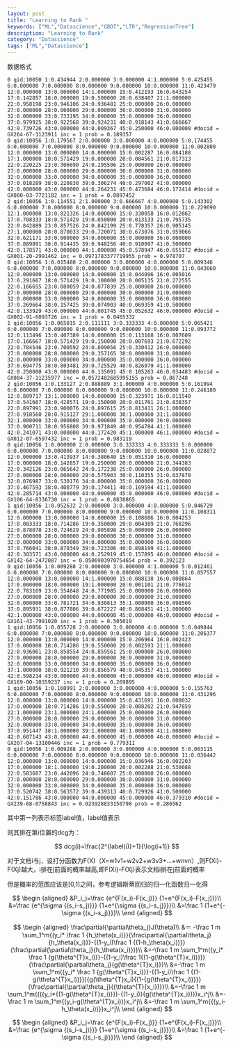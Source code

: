 ```yaml
---
layout: post
title: "Learning to Rank "
keywords: ["ML","Datascience","GBDT","LTR","RegressionTree"]
description: "Learning to Rank"
category: "Datascience"
tags: ["ML","Datascience"]
---
```


数据格式

```
0 qid:10050 1:0.434944 2:0.000000 3:0.000000 4:1.000000 5:0.425455 6:0.000000 7:0.000000 8:0.000000 9:0.000000 10:0.000000 11:0.423479 12:0.000000 13:0.000000 14:1.000000 15:0.412193 16:0.643254 17:0.142857 18:0.000000 19:0.500000 20:0.638407 21:1.000000 22:0.958198 23:0.946106 24:0.936481 25:0.000000 26:0.000000 27:0.000000 28:0.000000 29:0.000000 30:0.000000 31:0.000000 32:0.000000 33:0.733195 34:0.000000 35:0.000000 36:0.000000 37:0.979925 38:0.922568 39:0.924231 40:0.918143 41:0.666667 42:0.739726 43:0.000000 44:0.009367 45:0.250000 46:0.000000 #docid = GX264-67-3123911 inc = 1 prob = 0.189357
0 qid:10056 1:0.179567 2:0.000000 3:0.000000 4:0.000000 5:0.174455 6:0.000000 7:0.000000 8:0.000000 9:0.000000 10:0.000000 11:0.002800 12:0.000000 13:0.000000 14:0.000000 15:0.002287 16:0.084188 17:1.000000 18:0.571429 19:0.000000 20:0.084561 21:0.017313 22:0.220225 23:0.306690 24:0.295506 25:0.000000 26:0.000000 27:0.000000 28:0.000000 29:0.000000 30:0.000000 31:0.000000 32:0.000000 33:0.000000 34:0.000000 35:0.000000 36:0.000000 37:0.018289 38:0.220830 39:0.306274 40:0.297002 41:0.000000 42:0.000000 43:0.000000 44:0.264231 45:0.473684 46:0.172414 #docid = GX000-03-7721182 inc = 1 prob = 0.0897452
2 qid:10056 1:0.114551 2:1.000000 3:0.666667 4:0.000000 5:0.143302 6:0.000000 7:0.000000 8:0.000000 9:0.000000 10:0.000000 11:0.229690 12:1.000000 13:0.821326 14:0.000000 15:0.330058 16:0.012862 17:0.708333 18:0.571429 19:0.050000 20:0.013133 21:0.795735 22:0.842889 23:0.857526 24:0.842199 25:0.778357 26:0.905145 27:1.000000 28:0.870033 29:0.720071 30:0.673076 31:0.959066 32:0.621171 33:0.000000 34:0.000000 35:0.000000 36:0.000000 37:0.889891 38:0.914435 39:0.948256 40:0.910097 41:0.500000 42:0.178571 43:0.000000 44:1.000000 45:0.578947 46:0.655172 #docid = GX001-20-2991462 inc = 0.0971783377719955 prob = 0.978707
0 qid:10056 1:0.015480 2:0.000000 3:0.000000 4:0.000000 5:0.009346 6:0.000000 7:0.000000 8:0.000000 9:0.000000 10:0.000000 11:0.043660 12:0.000000 13:0.000000 14:0.000000 15:0.044096 16:0.005016 17:0.291667 18:0.571429 19:0.100000 20:0.005135 21:0.272555 22:0.166655 23:0.080059 24:0.077839 25:0.000000 26:0.000000 27:0.000000 28:0.000000 29:0.000000 30:0.000000 31:0.000000 32:0.000000 33:0.000000 34:0.000000 35:0.000000 36:0.000000 37:0.269664 38:0.157425 39:0.074903 40:0.069359 41:0.500000 42:0.133929 43:0.000000 44:0.001745 45:0.052632 46:0.000000 #docid = GX002-91-6093726 inc = 1 prob = 0.0465332
1 qid:10056 1:0.065015 2:0.111111 3:0.333333 4:0.000000 5:0.065421 6:0.000000 7:0.000000 8:0.000000 9:0.000000 10:0.000000 11:0.093772 12:0.113496 13:0.407389 14:0.000000 15:0.113168 16:0.007609 17:0.166667 18:0.571429 19:0.150000 20:0.007693 21:0.672292 22:0.784546 23:0.700592 24:0.809056 25:0.330412 26:0.000000 27:0.000000 28:0.000000 29:0.357165 30:0.000000 31:0.000000 32:0.000000 33:0.000000 34:0.000000 35:0.000000 36:0.000000 37:0.694775 38:0.803481 39:0.725529 40:0.826979 41:1.000000 42:0.250000 43:0.000000 44:0.135091 45:0.105263 46:0.034483 #docid = GX004-37-11235977 inc = 0.0572482685995155 prob = 0.867248
2 qid:10056 1:0.133127 2:0.888889 3:1.000000 4:0.000000 5:0.161994 6:0.000000 7:0.000000 8:0.000000 9:0.000000 10:0.000000 11:0.246180 12:0.809717 13:1.000000 14:0.000000 15:0.323971 16:0.011540 17:0.541667 18:0.428571 19:0.150000 20:0.011761 21:0.838357 22:0.897991 23:0.900076 24:0.897615 25:0.813411 26:1.000000 27:0.918560 28:0.915127 29:1.000000 30:1.000000 31:1.000000 32:1.000000 33:0.000000 34:0.000000 35:0.000000 36:0.000000 37:0.900711 38:0.956808 39:0.971849 40:0.954784 41:1.000000 42:0.241071 43:0.000000 44:0.172420 45:1.000000 46:1.000000 #docid = GX012-07-6597432 inc = 1 prob = 0.983119
0 qid:10056 1:0.000000 2:0.000000 3:0.333333 4:0.333333 5:0.000000 6:0.000000 7:0.000000 8:0.000000 9:0.000000 10:0.000000 11:0.028872 12:0.000000 13:0.413937 14:0.380640 15:0.051310 16:0.000000 17:0.000000 18:0.142857 19:0.250000 20:0.000000 21:0.344383 22:0.342126 23:0.065642 24:0.172238 25:0.000000 26:0.000000 27:0.000000 28:0.000000 29:0.575903 30:0.110355 31:0.037870 32:0.076987 33:0.530176 34:0.000000 35:0.000000 36:0.000000 37:0.467593 38:0.408779 39:0.174411 40:0.169594 41:1.000000 42:0.285714 43:0.000000 44:0.000000 45:0.000000 46:0.000000 #docid = GX106-64-0336730 inc = 1 prob = 0.0830865
1 qid:10056 1:0.052632 2:0.000000 3:0.000000 4:0.000000 5:0.046729 6:0.000000 7:0.000000 8:0.000000 9:0.000000 10:0.000000 11:0.108311 12:0.000000 13:0.000000 14:0.000000 15:0.108686 16:0.004253 17:0.083333 18:0.714286 19:0.350000 20:0.004389 21:0.768296 22:0.878078 23:0.724629 24:0.905898 25:0.000000 26:0.000000 27:0.000000 28:0.000000 29:0.000000 30:0.000000 31:0.000000 32:0.000000 33:0.000000 34:0.000000 35:0.000000 36:0.000000 37:0.766041 38:0.870349 39:0.723306 40:0.898199 41:1.000000 42:0.303571 43:0.000000 44:0.252919 45:0.157895 46:0.000000 #docid = GX142-64-2472087 inc = 0.0506903970754654 prob = 0.392123
0 qid:10056 1:0.009288 2:0.000000 3:0.000000 4:1.000000 5:0.012461 6:0.000000 7:0.000000 8:0.000000 9:0.000000 10:0.000000 11:0.057557 12:0.000000 13:0.000000 14:1.000000 15:0.088138 16:0.000864 17:0.000000 18:0.000000 19:1.000000 20:0.001101 21:0.776012 22:0.783169 23:0.554848 24:0.771985 25:0.000000 26:0.000000 27:0.000000 28:0.000000 29:0.000000 30:0.000000 31:0.000000 32:0.000000 33:0.781721 34:0.930813 35:1.000000 36:0.898506 37:0.895931 38:0.877806 39:0.672227 40:0.808451 41:1.000000 42:1.000000 43:0.000000 44:0.000000 45:0.000000 46:0.000000 #docid = GX161-43-7991020 inc = 1 prob = 0.505019
1 qid:10056 1:0.055728 2:0.000000 3:0.000000 4:0.000000 5:0.049844 6:0.000000 7:0.000000 8:0.000000 9:0.000000 10:0.000000 11:0.206377 12:0.000000 13:0.000000 14:0.000000 15:0.206964 16:0.002423 17:0.000000 18:0.714286 19:0.550000 20:0.002593 21:1.000000 22:0.936061 23:0.858554 24:0.859561 25:0.000000 26:0.000000 27:0.000000 28:0.000000 29:0.000000 30:0.000000 31:0.000000 32:0.000000 33:0.000000 34:0.000000 35:0.000000 36:0.000000 37:1.000000 38:0.921210 39:0.856579 40:0.845357 41:1.000000 42:0.598214 43:0.000000 44:0.000000 45:0.000000 46:0.000000 #docid = GX169-00-10359237 inc = 1 prob = 0.269895
1 qid:10056 1:0.160991 2:0.000000 3:0.000000 4:0.000000 5:0.155763 6:0.000000 7:0.000000 8:0.000000 9:0.000000 10:0.000000 11:0.431296 12:0.000000 13:0.000000 14:0.000000 15:0.431691 16:0.008032 17:0.000000 18:0.714286 19:0.550000 20:0.008202 21:0.947859 22:1.000000 23:1.000000 24:1.000000 25:0.000000 26:0.000000 27:0.000000 28:0.000000 29:0.000000 30:0.000000 31:0.000000 32:0.000000 33:0.000000 34:0.000000 35:0.000000 36:0.000000 37:0.951447 38:1.000000 39:1.000000 40:1.000000 41:1.000000 42:0.607143 43:0.000000 44:0.000000 45:0.000000 46:0.000000 #docid = GX207-04-13100446 inc = 1 prob = 0.779311
0 qid:10056 1:0.009288 2:0.000000 3:0.000000 4:0.000000 5:0.003115 6:0.000000 7:0.000000 8:0.000000 9:0.000000 10:0.000000 11:0.036442 12:0.000000 13:0.000000 14:0.000000 15:0.036946 16:0.002203 17:0.000000 18:1.000000 19:0.200000 20:0.002288 21:0.530088 22:0.583607 23:0.442096 24:0.748607 25:0.000000 26:0.000000 27:0.000000 28:0.000000 29:0.000000 30:0.000000 31:0.000000 32:0.000000 33:0.000000 34:0.000000 35:0.000000 36:0.000000 37:0.520742 38:0.563572 39:0.439313 40:0.729926 41:0.500000 42:0.151786 43:0.000000 44:0.000000 45:0.000000 46:0.379310 #docid = GX239-68-0758843 inc = 0.023928833150798 prob = 0.286562
```

其中第一列表示标签label值，label值表示

则其排在第i位置的dcg为：

$$
dcg(i)=\frac{2^{label(i)}+1}{\log(i+1)}
$$


对于文档i与j，设打分函数为F(X)（X=w1v1+w2v2+w3v3+...+wnvn）,则F(Xi)-F(Xj)越大，i排在j前面的概率越高,即F(Xi)-F(Xj)表示文档i排在j前面的概率

但是概率的范围应该是[0,1]之间，参考逻辑斯蒂回归的归一化函数归一化得

$$   
\begin {aligned}
&P_i_j=\frac {e^{F(x_i)-F(x_j)}} {1+e^{F(x_i)-F(x_j)}}\\
&=\frac {e^{\sigma {(s_i-s_j)}}}  {1+e^{\sigma {(s_i-s_j)}}}\\
&=\frac 1  {1+e^{-\sigma {(s_i-s_j)}}}\\
\end {aligned}   
$$

$$
\begin {aligned}
\frac\partial{\partial\theta_j}J(\theta)\\ 
&＝ -\frac 1 m \sum_1^m{(y_i* \frac 1 {h_\theta(x_i)}}{\frac\partial{\partial\theta_j}{h_\theta(x_i)}}-{(1-y_i)\frac 1 {(1-h_\theta(x_i))}}{\frac\partial{\partial\theta_j}{h_\theta(x_i)})}\\ 
&=-\frac 1 m \sum_1^m({y_i* \frac 1 {g(\theta^{T}x_i)}}-{(1-y_i)\frac 1{(1-g(\theta^{T}x_i))}}){\frac\partial{\partial\theta_j}{g(\theta^{T}x_i)}}\\ 
&=-\frac 1 m \sum_1^m({y_i* \frac 1 {g(\theta^{T}x_i)}}-{(1-y_i)\frac 1 {(1-g(\theta^{T}x_i))}}){g(\theta^{T}x_i){(1-{g(\theta^{T}x_i))}}}{\frac\partial{\partial\theta_j}{(\theta^{T}{x_i})}}\\ &=-\frac 1 m \sum_1^m{(({y_i*{(1-g(\theta^{T}x_i)}})-{(1-y_i)}{g(\theta^{T}x_i})})x_i^j\\ 
&=-\frac 1 m \sum_1^m{(y_i-g(\theta^{T}x_i))}x_i^j\\ 
&=-\frac 1 m \sum_1^m{{(y_i-h_\theta(x_i))}}x_i^j\\ 
\end {aligned}
$$

$$
\begin {aligned}
&P_i_j=\frac {e^{F(x_i)-F(x_j)}} {1+e^{F(x_i)-F(x_j)}}\\
&=\frac {e^{\sigma {(s_i-s_j)}}}  {1+e^{\sigma {(s_i-s_j)}}}\\
&=\frac 1  {1+e^{-\sigma {(s_i-s_j)}}}\\
\end {aligned}
$$

